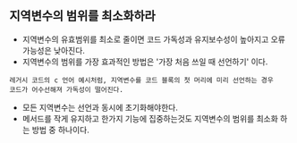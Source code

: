 ## 지역변수의 범위를 최소화하라
  - 지역변수의 유효범위를 최소로 줄이면 코드 가독성과 유지보수성이 높아지고 오류 가능성은 낮아진다.
  - 지역변수의 범위를 가장 효과적인 방법은 '가장 처음 쓰일 때 선언하기' 이다.
   ```
   레거시 코드의 c 언어 예시처럼, 지역변수를 코드 블록의 첫 머리에 미리 선언하는 경우
   코드가 어수선해져 가독성이 떨어진다.
   ```
  - 모든 지역변수는 선언과 동시에 초기화해야한다.
  - 메서드를 작게 유지하고 한가지 기능에 집중하는것도 지역변수의 범위를 최소화 하는 방법 중 하나이다.
